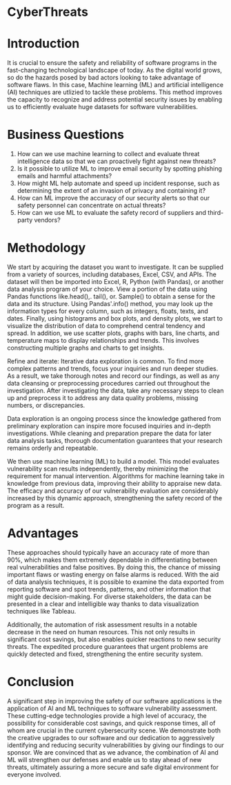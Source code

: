 # CyberThreats

# Introduction 

It is crucial to ensure the safety and reliability of software programs in the fast-changing technological landscape of today. As the digital world grows, so do the hazards posed by bad actors looking to take advantage of software flaws. In this case, Machine learning (ML) and artificial intelligence (AI) techniques are utlizied to tackle these problems. This method improves the capacity to recognize and address potential security issues by enabling us to efficiently evaluate huge datasets for software vulnerabilities.

# Business Questions

1.	How can we use machine learning to collect and evaluate threat intelligence data so that we can proactively fight against new threats?
2.	Is it possible to utilize ML to improve email security by spotting phishing emails and harmful attachments?
3.	How might ML help automate and speed up incident response, such as determining the extent of an invasion of privacy and containing it?
4.	How can ML improve the accuracy of our security alerts so that our safety personnel can concentrate on actual threats?
5.	How can we use ML to evaluate the safety record of suppliers and third-party vendors?

# Methodology 

We start by acquiring the dataset you want to investigate. It can be supplied from a variety of sources, including databases, Excel, CSV, and APIs. The dataset will then be imported into Excel, R, Python (with Pandas), or another data analysis program of your choice. View a portion of the data using Pandas functions like.head(),. tail(), or. Sample() to obtain a sense for the data and its structure. Using Pandas'.info() method, you may look up the information types for every column, such as integers, floats, texts, and dates. Finally, using histograms and box plots, and density plots, we start to visualize the distribution of data to comprehend central tendency and spread. In addition, we use scatter plots, graphs with bars, line charts, and temperature maps to display relationships and trends. This involves constructing multiple graphs and charts to get insights.

Refine and iterate: Iterative data exploration is common. To find more complex patterns and trends, focus your inquiries and run deeper studies. As a result, we take thorough notes and record our findings, as well as any data cleansing or preprocessing procedures carried out throughout the investigation. After investigating the data, take any necessary steps to clean up and preprocess it to address any data quality problems, missing numbers, or discrepancies. 

Data exploration is an ongoing process since the knowledge gathered from preliminary exploration can inspire more focused inquiries and in-depth investigations. While cleaning and preparation prepare the data for later data analysis tasks, thorough documentation guarantees that your research remains orderly and repeatable.

We then use machine learning (ML) to build a model. This model evaluates vulnerability scan results independently, thereby minimizing the requirement for manual intervention. Algorithms for machine learning take in knowledge from previous data, improving their ability to appraise new data. The efficacy and accuracy of our vulnerability evaluation are considerably increased by this dynamic approach, strengthening the safety record of the program as a result.

# Advantages

These approaches should typically have an accuracy rate of more than 90%, which makes them extremely dependable in differentiating between real vulnerabilities and false positives. By doing this, the chance of missing important flaws or wasting energy on false alarms is reduced. With the aid of data analysis techniques, it is possible to examine the data exported from reporting software and spot trends, patterns, and other information that might guide decision-making. For diverse stakeholders, the data can be presented in a clear and intelligible way thanks to data visualization techniques like Tableau.

Additionally, the automation of risk assessment results in a notable decrease in the need on human resources. This not only results in significant cost savings, but also enables quicker reactions to new security threats. The expedited procedure guarantees that urgent problems are quickly detected and fixed, strengthening the entire security system.

# Conclusion 

A significant step in improving the safety of our software applications is the application of AI and ML techniques to software vulnerability assessment. These cutting-edge technologies provide a high level of accuracy, the possibility for considerable cost savings, and quick response times, all of whom are crucial in the current cybersecurity scene. We demonstrate both the creative upgrades to our software and our dedication to aggressively identifying and reducing security vulnerabilities by giving our findings to our sponsor. We are convinced that as we advance, the combination of AI and ML will strengthen our defenses and enable us to stay ahead of new threats, ultimately assuring a more secure and safe digital environment for everyone involved.


